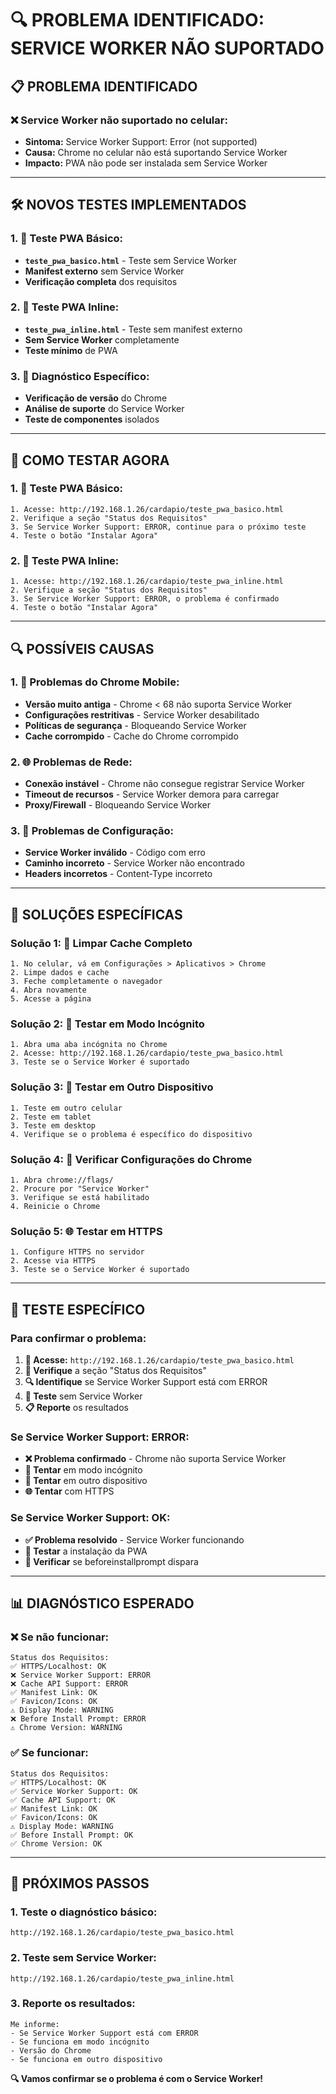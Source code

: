 # 🔍 **PROBLEMA IDENTIFICADO: SERVICE WORKER NÃO SUPORTADO**

## 📋 **PROBLEMA IDENTIFICADO**

### ❌ **Service Worker não suportado no celular:**
- **Sintoma:** Service Worker Support: Error (not supported)
- **Causa:** Chrome no celular não está suportando Service Worker
- **Impacto:** PWA não pode ser instalada sem Service Worker

---

## 🛠️ **NOVOS TESTES IMPLEMENTADOS**

### **1. 🧪 Teste PWA Básico:**
- **`teste_pwa_basico.html`** - Teste sem Service Worker
- **Manifest externo** sem Service Worker
- **Verificação completa** dos requisitos

### **2. 🧪 Teste PWA Inline:**
- **`teste_pwa_inline.html`** - Teste sem manifest externo
- **Sem Service Worker** completamente
- **Teste mínimo** de PWA

### **3. 🔧 Diagnóstico Específico:**
- **Verificação de versão** do Chrome
- **Análise de suporte** do Service Worker
- **Teste de componentes** isolados

---

## 🚀 **COMO TESTAR AGORA**

### **1. 🧪 Teste PWA Básico:**
```
1. Acesse: http://192.168.1.26/cardapio/teste_pwa_basico.html
2. Verifique a seção "Status dos Requisitos"
3. Se Service Worker Support: ERROR, continue para o próximo teste
4. Teste o botão "Instalar Agora"
```

### **2. 🧪 Teste PWA Inline:**
```
1. Acesse: http://192.168.1.26/cardapio/teste_pwa_inline.html
2. Verifique a seção "Status dos Requisitos"
3. Se Service Worker Support: ERROR, o problema é confirmado
4. Teste o botão "Instalar Agora"
```

---

## 🔍 **POSSÍVEIS CAUSAS**

### **1. 📱 Problemas do Chrome Mobile:**
- **Versão muito antiga** - Chrome < 68 não suporta Service Worker
- **Configurações restritivas** - Service Worker desabilitado
- **Políticas de segurança** - Bloqueando Service Worker
- **Cache corrompido** - Cache do Chrome corrompido

### **2. 🌐 Problemas de Rede:**
- **Conexão instável** - Chrome não consegue registrar Service Worker
- **Timeout de recursos** - Service Worker demora para carregar
- **Proxy/Firewall** - Bloqueando Service Worker

### **3. 🔧 Problemas de Configuração:**
- **Service Worker inválido** - Código com erro
- **Caminho incorreto** - Service Worker não encontrado
- **Headers incorretos** - Content-Type incorreto

---

## 🔧 **SOLUÇÕES ESPECÍFICAS**

### **Solução 1: 🧹 Limpar Cache Completo**
```
1. No celular, vá em Configurações > Aplicativos > Chrome
2. Limpe dados e cache
3. Feche completamente o navegador
4. Abra novamente
5. Acesse a página
```

### **Solução 2: 🔄 Testar em Modo Incógnito**
```
1. Abra uma aba incógnita no Chrome
2. Acesse: http://192.168.1.26/cardapio/teste_pwa_basico.html
3. Teste se o Service Worker é suportado
```

### **Solução 3: 📱 Testar em Outro Dispositivo**
```
1. Teste em outro celular
2. Teste em tablet
3. Teste em desktop
4. Verifique se o problema é específico do dispositivo
```

### **Solução 4: 🔧 Verificar Configurações do Chrome**
```
1. Abra chrome://flags/
2. Procure por "Service Worker"
3. Verifique se está habilitado
4. Reinicie o Chrome
```

### **Solução 5: 🌐 Testar em HTTPS**
```
1. Configure HTTPS no servidor
2. Acesse via HTTPS
3. Teste se o Service Worker é suportado
```

---

## 🧪 **TESTE ESPECÍFICO**

### **Para confirmar o problema:**
1. **📱 Acesse:** `http://192.168.1.26/cardapio/teste_pwa_basico.html`
2. **👀 Verifique** a seção "Status dos Requisitos"
3. **🔍 Identifique** se Service Worker Support está com ERROR
4. **🧪 Teste** sem Service Worker
5. **📋 Reporte** os resultados

### **Se Service Worker Support: ERROR:**
- **❌ Problema confirmado** - Chrome não suporta Service Worker
- **🔄 Tentar** em modo incógnito
- **📱 Tentar** em outro dispositivo
- **🌐 Tentar** com HTTPS

### **Se Service Worker Support: OK:**
- **✅ Problema resolvido** - Service Worker funcionando
- **🔄 Testar** a instalação da PWA
- **📱 Verificar** se beforeinstallprompt dispara

---

## 📊 **DIAGNÓSTICO ESPERADO**

### **❌ Se não funcionar:**
```
Status dos Requisitos:
✅ HTTPS/Localhost: OK
❌ Service Worker Support: ERROR
❌ Cache API Support: ERROR
✅ Manifest Link: OK
✅ Favicon/Icons: OK
⚠️ Display Mode: WARNING
❌ Before Install Prompt: ERROR
⚠️ Chrome Version: WARNING
```

### **✅ Se funcionar:**
```
Status dos Requisitos:
✅ HTTPS/Localhost: OK
✅ Service Worker Support: OK
✅ Cache API Support: OK
✅ Manifest Link: OK
✅ Favicon/Icons: OK
⚠️ Display Mode: WARNING
✅ Before Install Prompt: OK
✅ Chrome Version: OK
```

---

## 🎯 **PRÓXIMOS PASSOS**

### **1. Teste o diagnóstico básico:**
```
http://192.168.1.26/cardapio/teste_pwa_basico.html
```

### **2. Teste sem Service Worker:**
```
http://192.168.1.26/cardapio/teste_pwa_inline.html
```

### **3. Reporte os resultados:**
```
Me informe:
- Se Service Worker Support está com ERROR
- Se funciona em modo incógnito
- Versão do Chrome
- Se funciona em outro dispositivo
```

**🔍 Vamos confirmar se o problema é com o Service Worker!**
